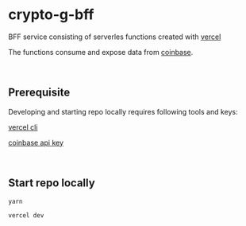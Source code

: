 # crypto-g-bff

BFF service consisting of serverles functions created with [vercel](https://vercel.com/docs/serverless-functions/introduction)

The functions consume and expose data from [coinbase](https://www.coinapi.io/).

<br/>

## Prerequisite

Developing and starting repo locally requires following tools and keys:

[vercel cli](https://vercel.com/cli)

[coinbase api key](https://www.coinapi.io/)

<br/>

## Start repo locally

```
yarn

vercel dev
```
